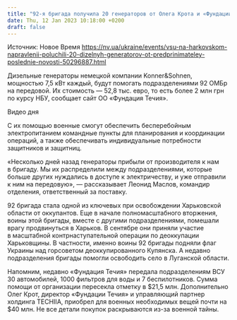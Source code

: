 ```yaml
---
title: "92-я бригада получила 20 генераторов от Олега Крота и «Фундации Течия»"
date: Thu, 12 Jan 2023 10:18:00 +0200
draft: false
---
```

Источник: Новое Время https://nv.ua/ukraine/events/vsu-na-harkovskom-napravlenii-poluchili-20-dizelnyh-generatorov-ot-predprinimateley-poslednie-novosti-50296887.html


 Дизельные генераторы немецкой компании Konner&Sohnen, мощностью 7,5 кВт каждый, будут помогать подразделениями 92 ОМБр на передовой. Их стоимость — 52,8 тыс. евро, то есть более 2 млн грн по курсу НБУ, сообщает сайт ОО «Фундация Течия».

 Видео дня   

 С их помощью военные смогут обеспечить бесперебойным электропитанием командные пункты для планирования и координации операций, а также обеспечивать индивидуальные потребности защитников и защитниц.

«Несколько дней назад генераторы прибыли от производителя к нам в бригаду. Мы их распределили между подразделениями, которые больше других нуждались в доступе к электричеству, и уже отправили к ним на передовую», — рассказывает Леонид Маслов, командир отделения, ответственный за поставку.

 92 бригада стала одной из ключевых при освобождении Харьковской области от оккупантов. Еще в начале полномасштабного вторжения, воины этой бригады, вместе с другими подразделениями, помешали врагу продвинуться в Харьков. В сентябре они приняли участие в масштабной контрнаступательной операции по деоккупации Харьковщины. В частности, именно воины 92 бригады подняли флаг Украины над горсоветом деоккупированного Купянска. А недавно подразделения бригады помогли освободить село в Луганской области.

 Напомним, недавно «Фундация Течия» передала подразделениям ВСУ 30 автомобилей, 1000 фильтров для воды и 7 беспилотников. Сумма помощи от организации пересекла отметку в $21,5 млн. Дополнительно Олег Крот, директор «Фундации Течия» и управляющий партнер холдинга TECHIIA, приобрел для военных необходимых вещей почти на $40 млн. Не все детали покупок раскрываются из-за военной тайны.
